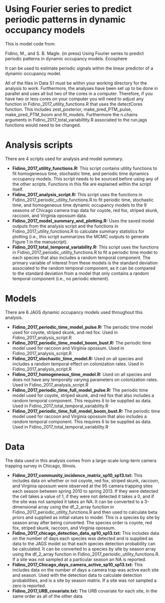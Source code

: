 # Using Fourier series to predict periodic patterns in dynamic occupancy models

This is model code from:

Fidino, M., and S. B. Magle. (in press) Using Fourier series to predict periodic patterns in dynamic occupancy models. Ecosphere

It can be used to estimate periodic signals within the linear predictor of a dynamic occupancy model. 

All of the files in Data S1 must be within your working directory for the analysis to work.  Furthermore, the analyses have been set up to be done in parallel and uses all but two of the cores in a computer. Therefore, if you have two or less cores on your computer you will need to adjust any function in Fidino_2017_utility_functions.R that uses the detectCores function. This includes zest_posterior, make_pred_PTM_pulse, make_pred_PTM_boom and fit_models. Furthermore the n.chains arguments in Fidino_2017_total_variabiltity.R associated to the run.jags functions would need to be changed.

# Analysis scripts

There are 4 scripts used for analysis and model summary.

- **Fidino_2017_utility_functions.R:** This script contains utility functions to fit homogeneous time, stochastic time, and periodic time dynamics occupancy models. This script needs to be sourced before using any of the other scripts. Functions in this file are explained within the script itself. 
- **Fidino_2017_analysis_script.R:** This script uses the functions in Fidino_2017_periodic_utility_functions.R to fit periodic time, stochastic time, and homogeneous time dynamic occupancy models to the 9 seasons of Chicago camera trap data for coyote, red fox, striped skunk, raccoon, and Virginia opossum data.
- **Fidino_2017_model_summary_and_plotting.R:** Uses the saved model outputs from the analysis script and the functions in Fidino_2017_utility_functions.R to calculate summary statistics for plotting (i.e., this script summarizes the MCMC outputs to generate Figure 1 in the manuscript).
- **Fidino_2017_total_temporal_variability.R:** This script uses the functions in Fidino_2017_periodic_utility_functions.R to fit a periodic time model to each species that also includes a random temporal component. The primary variable of interest from these models is the standard deviation associated to the random temporal component, as it can be compared to the standard deviation from a model that only contains a random temporal component (i.e., no periodic element).

# Models

There are 6 JAGS dynamic occupancy models used throughout this analysis.
- **Fidino_2017_periodic_time_model_pulse.R:** The periodic time model used for coyote, striped skunk, and red fox. Used in Fidino_2017_analysis_script.R
- **Fidino_2017_periodic_time_model_boom_bust.R:** The periodic time model used for raccoon and Virginia opossum. Used in Fidino_2017_analysis_script.R
- **Fidino_2017_stochastic_time_model.R:** Used on all species and includes a random temporal effect on colonization rates. Used in Fidino_2017_analysis_script.R
- **Fidino_2017_homogeneous_time_model.R:** Used on all species and does not have any temporally varying parameters on colonization rates. Used in Fidino_2017_analysis_script.R
- **Fidino_2017_periodic_time_full_model_pulse.R:** The periodic time model used for coyote, striped skunk, and red fox that also includes a random temporal component. This requires δ to be supplied as data. Used in Fidino_2017_total_temporal_variability.R
- **Fidino_2017_periodic_time_full_model_boom_bust.R:** The periodic time model used for raccoon and Virginia opossum that also includes a random temporal component. This requires δ to be supplied as data. Used in Fidino_2017_total_temporal_variability.R

# Data
The data used in this analysis comes from a large-scale long-term camera trapping survey in Chicago, Illinois.
- **Fidino_2017_community_incidence_matrix_sp10_sp13.txt:** This includes data on whether or not coyote, red fox, striped skunk, raccoon, and Virginia opossum were observed at the 95 camera trapping sites each season between spring 2010 to spring 2013. If they were detected the cell takes a value of 1, if they were not detected it takes a 0, and if the site was not sampled it takes an NA. It can be converted to a 3-dimensional array using the df_2_array function in Fidino_2017_periodic_utility_functions.R and then used to calculate beta priors and supplied as initial values to model. This is a species by site by season array after being converted. The species order is coyote, red fox, striped skunk, raccoon, and Virginia opossum.
- **Fidino_2017_chicago_detection_data_sp10_sp13.txt:** This includes data on the number of days each species was detected and is supplied as data to the JAGS model so that each species detection probability can be calculated. It can be converted to a species by site by season array using the df_2_array function in Fidino_2017_perioidic_utility_functions.R. If a site was not sampled at a particular season an NA is reported.
- **Fidino_2017_Chicago_days_camera_active_sp10_sp13.txt:** This includes data on the number of days a camera trap was active each site and season. Used with the detection data to calculate detection probabilities, and is a site by season matrix. If a site was not sampled a zero is reported.
- **Fidino_2017_URB_covariate.txt:** The URB covariate for each site, in the same order as all of the other data.
